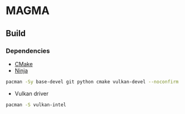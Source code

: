 # MAGMA

## Build

### Dependencies

- [CMake](https://cmake.org/)
- [Ninja](https://ninja-build.org/)

```bash
pacman -Sy base-devel git python cmake vulkan-devel --noconfirm
```

- Vulkan driver

```bash
pacman -S vulkan-intel
```